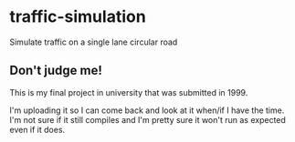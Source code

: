 # traffic-simulation
Simulate traffic on a single lane circular road

## Don't judge me!
This is my final project in university that was submitted in 1999.

I'm uploading it so I can come back and look at it when/if I have the time. I'm not sure if it still compiles and I'm pretty sure it won't run as expected even if it does.
